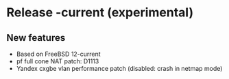# Release -current (experimental)

## New features
* Based on FreeBSD 12-current
* pf full cone NAT patch: D1113
* Yandex cxgbe vlan performance patch (disabled: crash in netmap mode)
